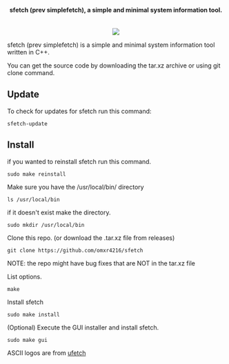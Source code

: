<p align="center">
  <b>sfetch (prev simplefetch), a simple and minimal system information tool. </b><br>
  <br><br>
  <img src="https://github.com/omxr4216/simplefetch/blob/main/assets/asset.png?raw=true">
</p>

sfetch (prev simplefetch) is a simple and minimal system information tool written in C++.

You can get the source code by downloading the tar.xz archive or using git clone command.

## Update
To check for updates for sfetch run this command:
```
sfetch-update
```
## Install
if you wanted to reinstall sfetch run this command.
```
sudo make reinstall
```
Make sure you have the  /usr/local/bin/ directory
```
ls /usr/local/bin
```
if it doesn't exist make the directory.
```
sudo mkdir /usr/local/bin
```
Clone this repo. (or download the .tar.xz file from releases)
```
git clone https://github.com/omxr4216/sfetch
```

NOTE: the repo might have bug fixes that are NOT in the tar.xz file

List options.
```
make
```
Install sfetch 
```
sudo make install
```
(Optional) Execute the GUI installer and install sfetch.
```
sudo make gui
```

ASCII logos are from [ufetch](https://gitlab.com/jschx/ufetch)
